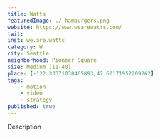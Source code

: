 ```yaml
---
title: Watts
featuredImage: ./-hamburgers.png
website: https://www.wearewatts.com/
twit: 
inst: we.are.watts
category: W
city: Seattle
neighborhood: Pioneer Square
size: Medium (11-40)
place: [-122.33371038465893,47.60171952209262]
tags:
    - motion
    - video
    - strategy
published: true
---
```


Description

